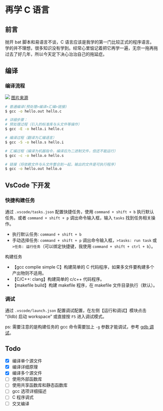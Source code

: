 # 再学 C 语言

## 前言

抛开 bat 脚本和易语言不谈，C 语言应该是我学的第一门比较正式的程序语言。学的并不理想，很多知识没有学到。经常心里惦记着把它再学一遍，无奈一拖再拖过去了好几年，所以今天定下决心治治自己的拖延症。


## 编译
### 编译流程
![](http://ww1.sinaimg.cn/large/e02f2343gy1fto7la7ipaj20ly03nt8y.jpg)
[图片来源](http://lxwei.github.io/posts/262.html)

```bash
# 普通编译(预处理>编译>汇编>链接)
$ gcc -o hello.out hello.c

# 详细步骤：
# 预处理过程（引入的标准库与头文件等操作）
$ gcc -E -o hello.i hello.c

# 编译过程（翻译为汇编语言）
$ gcc -S -o hello.s hello.i

# 汇编过程（编译为机器指令，编译后为二进制文件，但还不能运行）
$ gcc -c -o hello.o hello.s

# 链接（将依赖文件与头文件整合到一起，输出的文件是可执行程序）
$ gcc -o hello.out hello.o
```

## VsCode 下开发

### 快捷构建任务

通过 `.vscode/tasks.json` 配置快捷任务，使用 `command + shift + b` 执行默认任务。或者 `command + shift + p` 调出命令输入框，输入 `tasks` 找到任务相关操作。

- 执行默认任务: `command + shift + b`
- 手动选择任务: `command + shift + p` 调出命令输入框，`>tasks: run task` 或 `>任务: 运行任务`（可以绑定快捷键，我使用 `command + shift + ctrl + b`）。


构建任务

- 【gcc complie simple C】构建简单的 C 代码程序，如果多文件要构建多个产出物则不适用。
- 【C/C++: clang】构建简单的 c/c++ 代码程序。
- 【makefile build】构建 makefile 程序，在 makefile 文件目录执行（默认）。


### 调试

通过 `.vscode/launch.json` 配置调试配置，在左侧【运行和调试】模块点击 “(lldb) 启动 workspace” 或直接按 `F5` 进入调试模式。

ps: 需要注意的是构建任务的 gcc 命令需要加上 `-g` 参数才能调试，参考 [gdb 调试](./12-005-gdb/note.md)。


## Todo

* [x] 编译单个源文件
* [x] 编译详细原理
* [x] 编译多个源文件
* [ ] 使用外部函数库
* [ ] 使用共享函数库和静态函数库
* [ ] gcc 选项详细描述
* [ ] C 程序调式
* [ ] 交叉编译
